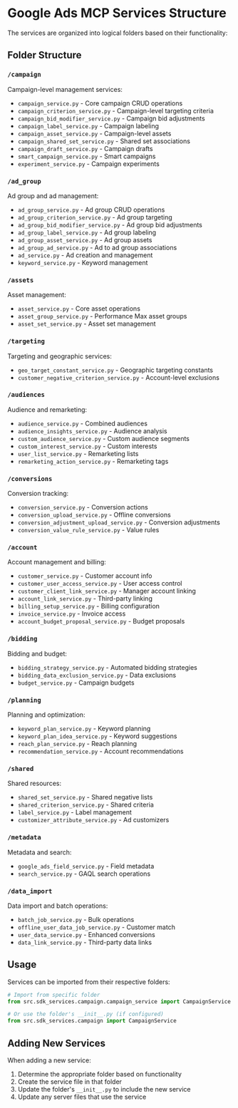 # Google Ads MCP Services Structure

The services are organized into logical folders based on their functionality:

## Folder Structure

### `/campaign`
Campaign-level management services:
- `campaign_service.py` - Core campaign CRUD operations
- `campaign_criterion_service.py` - Campaign-level targeting criteria
- `campaign_bid_modifier_service.py` - Campaign bid adjustments
- `campaign_label_service.py` - Campaign labeling
- `campaign_asset_service.py` - Campaign-level assets
- `campaign_shared_set_service.py` - Shared set associations
- `campaign_draft_service.py` - Campaign drafts
- `smart_campaign_service.py` - Smart campaigns
- `experiment_service.py` - Campaign experiments

### `/ad_group`
Ad group and ad management:
- `ad_group_service.py` - Ad group CRUD operations
- `ad_group_criterion_service.py` - Ad group targeting
- `ad_group_bid_modifier_service.py` - Ad group bid adjustments
- `ad_group_label_service.py` - Ad group labeling
- `ad_group_asset_service.py` - Ad group assets
- `ad_group_ad_service.py` - Ad to ad group associations
- `ad_service.py` - Ad creation and management
- `keyword_service.py` - Keyword management

### `/assets`
Asset management:
- `asset_service.py` - Core asset operations
- `asset_group_service.py` - Performance Max asset groups
- `asset_set_service.py` - Asset set management

### `/targeting`
Targeting and geographic services:
- `geo_target_constant_service.py` - Geographic targeting constants
- `customer_negative_criterion_service.py` - Account-level exclusions

### `/audiences`
Audience and remarketing:
- `audience_service.py` - Combined audiences
- `audience_insights_service.py` - Audience analysis
- `custom_audience_service.py` - Custom audience segments
- `custom_interest_service.py` - Custom interests
- `user_list_service.py` - Remarketing lists
- `remarketing_action_service.py` - Remarketing tags

### `/conversions`
Conversion tracking:
- `conversion_service.py` - Conversion actions
- `conversion_upload_service.py` - Offline conversions
- `conversion_adjustment_upload_service.py` - Conversion adjustments
- `conversion_value_rule_service.py` - Value rules

### `/account`
Account management and billing:
- `customer_service.py` - Customer account info
- `customer_user_access_service.py` - User access control
- `customer_client_link_service.py` - Manager account linking
- `account_link_service.py` - Third-party linking
- `billing_setup_service.py` - Billing configuration
- `invoice_service.py` - Invoice access
- `account_budget_proposal_service.py` - Budget proposals

### `/bidding`
Bidding and budget:
- `bidding_strategy_service.py` - Automated bidding strategies
- `bidding_data_exclusion_service.py` - Data exclusions
- `budget_service.py` - Campaign budgets

### `/planning`
Planning and optimization:
- `keyword_plan_service.py` - Keyword planning
- `keyword_plan_idea_service.py` - Keyword suggestions
- `reach_plan_service.py` - Reach planning
- `recommendation_service.py` - Account recommendations

### `/shared`
Shared resources:
- `shared_set_service.py` - Shared negative lists
- `shared_criterion_service.py` - Shared criteria
- `label_service.py` - Label management
- `customizer_attribute_service.py` - Ad customizers

### `/metadata`
Metadata and search:
- `google_ads_field_service.py` - Field metadata
- `search_service.py` - GAQL search operations

### `/data_import`
Data import and batch operations:
- `batch_job_service.py` - Bulk operations
- `offline_user_data_job_service.py` - Customer match
- `user_data_service.py` - Enhanced conversions
- `data_link_service.py` - Third-party data links

## Usage

Services can be imported from their respective folders:

```python
# Import from specific folder
from src.sdk_services.campaign.campaign_service import CampaignService

# Or use the folder's __init__.py (if configured)
from src.sdk_services.campaign import CampaignService
```

## Adding New Services

When adding a new service:
1. Determine the appropriate folder based on functionality
2. Create the service file in that folder
3. Update the folder's `__init__.py` to include the new service
4. Update any server files that use the service